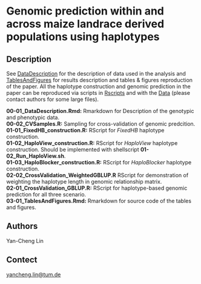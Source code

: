 # Genomic prediction within and across maize landrace derived populations using haplotypes

## Description
See [DataDescription](https://rawcdn.githack.com/yan-cheng-lin/HBGP/646f3b62edd013a573a3d17bfbaa9471568badf7/Rscripts/00-01_DataDescription.html) for the description of data used in the analysis and [TablesAndFigures](https://rawcdn.githack.com/yan-cheng-lin/HBGP/646f3b62edd013a573a3d17bfbaa9471568badf7/Rscripts/03-01_TablesAndFigures.html) for results description and tables & figures reproduction of the paper. All the haplotype construction and genomic prediction in the paper can be reproduced via scripts in [Rscripts](https://github.com/yan-cheng-lin/HBGP/tree/main/Rscripts) and with the [Data](https://github.com/yan-cheng-lin/HBGP/tree/main/Data) \(please contact authors for some large files\).  

**00-01_DataDescription.Rmd:** Rmarkdown for Description of the genotypic and phenotypic data.  
**00-02_CVSamples.R:** Sampling for cross-validation of genomic predcition.  
**01-01_FixedHB_construction.R:** RScript for *FixedHB* haplotype construction.  
**01-02_HaploView_construction.R:** RScript for *HaploView* haplotype construction. Should be implemented with shellscript **01-02_Run_HaploView.sh**.  
**01-03_HaploBlocker_construction.R:** RScript for *HaploBlocker* haplotype construction.  
**02-02_CrossValidation_WeightedGBLUP.R** RScript for demonstration of weighting the haplotype length in genomic relationship matrix.  
**02-01_CrossValidation_GBLUP.R:** RScript for haplotype-based genomic prediction for all three scenario.  
**03-01_TablesAndFigures.Rmd:** Rmarkdown for source code of the tables and figures.  

## Authors
Yan-Cheng Lin

## Contect
yancheng.lin@tum.de
